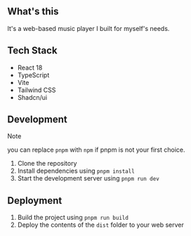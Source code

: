 ## What's this

It's a web-based music player I built for myself's needs. 

## Tech Stack

- React 18
- TypeScript
- Vite
- Tailwind CSS
- Shadcn/ui

## Development

> [!NOTE]
> you can replace `pnpm` with `npm` if pnpm is not your first choice.

1. Clone the repository
2. Install dependencies using `pnpm install`
3. Start the development server using `pnpm run dev`

## Deployment

1. Build the project using `pnpm run build`
2. Deploy the contents of the `dist` folder to your web server
